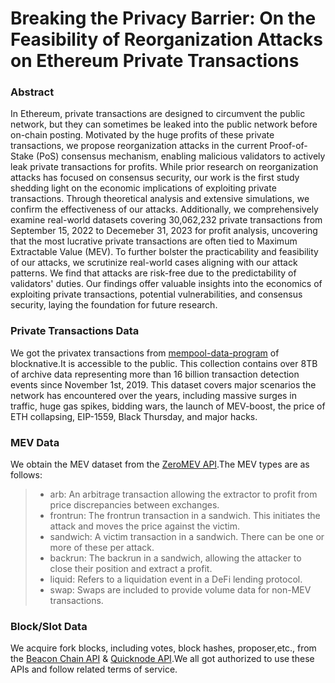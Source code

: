 # Breaking the Privacy Barrier: On the Feasibility of Reorganization Attacks on Ethereum Private Transactions


### Abstract

In Ethereum, private transactions are designed to circumvent the public network, but they can sometimes be leaked into the public network before on-chain posting. Motivated by the huge profits of these private transactions, we propose reorganization attacks in the current Proof-of-Stake (PoS) consensus mechanism, enabling malicious validators to actively leak private transactions for profits. While prior research on reorganization attacks has focused on consensus security, our work is the first study shedding light on the economic implications of exploiting private transactions. Through theoretical analysis and extensive simulations, we confirm the effectiveness of our attacks. Additionally, we comprehensively examine real-world datasets covering 30,062,232 private transactions from September 15, 2022 to Decemeber 31, 2023 for profit analysis, uncovering that the most lucrative private transactions are often tied to Maximum Extractable Value (MEV). To further bolster the practicability and feasibility of our attacks, we scrutinize real-world cases aligning with our attack patterns. We find that attacks are risk-free due to the predictability of validators' duties. Our findings offer valuable insights into the economics of exploiting private transactions, potential vulnerabilities, and consensus security, laying the foundation for future research.

### Private Transactions Data


We got the privatex transactions from [mempool-data-program](https://docs.blocknative.com/mempool-data-program) of blocknative.It is accessible to the public.
This collection contains over 8TB of archive data representing more than 16 billion transaction detection events since November 1st, 2019. 
This dataset covers major scenarios the network has encountered over the years, including massive surges in traffic, huge gas spikes, bidding wars, the launch of MEV-boost, the price of ETH collapsing, EIP-1559, Black Thursday, and major hacks.


### MEV Data
We obtain the MEV dataset from the [ZeroMEV API](https://data.zeromev.org/docs/).The MEV  types are as follows:

>- arb: An arbitrage transaction allowing the extractor to profit from price discrepancies between exchanges.
>- frontrun: The frontrun transaction in a sandwich. This initiates the attack and moves the price against the victim.
>- sandwich: A victim transaction in a sandwich. There can be one or more of these per attack.
>- backrun: The backrun in a sandwich, allowing the attacker to close their position and extract a profit.
>- liquid: Refers to a liquidation event in a DeFi lending protocol.
>- swap: Swaps are included to provide volume data for non-MEV transactions.


### Block/Slot Data
We acquire fork blocks, including votes, block hashes, proposer,etc., from the [Beacon Chain API](https://beaconcha.in/) & [Quicknode API](https://www.quicknode.com/docs/ethereum).We all got authorized to use these APIs and follow related terms of service.
